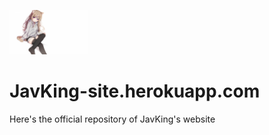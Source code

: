 <a href="https://discordapp.com/api/oauth2/authorize?client_id=694655522237972510&permissions=8&scope=bot"><img style="width:25%;" alt="JavKing_Banner" src="../../images/JavKing_banner.jpg"></a><br>

# JavKing-site.herokuapp.com
Here's the official repository of JavKing's website